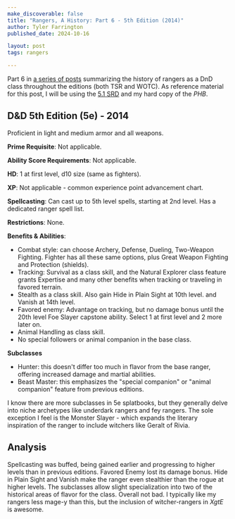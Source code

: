 ```yaml
---
make_discoverable: false
title: "Rangers, A History: Part 6 - 5th Edition (2014)"
author: Tyler Farrington
published_date: 2024-10-16

layout: post
tags: rangers

---
```


Part 6 in [a series of posts](https://underwaterowlbear.github.io/tag/rangers) summarizing the history of rangers as a DnD class throughout the editions (both TSR and WOTC). As reference material for this post, I will be using the [5.1 SRD](https://media.wizards.com/2016/downloads/DND/SRD-OGL_V5.1.pdf) and my hard copy of the *PHB*.

## D&D 5th Edition (5e) - 2014

Proficient in light and medium armor and all weapons.

**Prime Requisite**: Not applicable.

**Ability Score Requirements**: Not applicable.

**HD**: 1 at first level, d10 size (same as fighters).

**XP**: Not applicable - common experience point advancement chart.

**Spellcasting**: Can cast up to 5th level spells, starting at 2nd level. Has a dedicated ranger spell list.

**Restrictions**: None.

**Benefits & Abilities**:

- Combat style: can choose Archery, Defense, Dueling, Two-Weapon Fighting. Fighter has all these same options, plus Great Weapon Fighting and Protection (shields).
- Tracking: Survival as a class skill, and the Natural Explorer class feature grants Expertise and many other benefits when tracking or traveling in favored terrain.
- Stealth as a class skill. Also gain Hide in Plain Sight at 10th level. and Vanish at 14th level.
- Favored enemy: Advantage on tracking, but no damage bonus until the 20th level Foe Slayer capstone ability. Select 1 at first level and 2 more later on.
- Animal Handling as class skill.
- No special followers or animal companion in the base class.

**Subclasses**

- Hunter: this doesn't differ too much in flavor from the base ranger, offering increased damage and martial abilities.
- Beast Master: this emphasizes the "special companion" or "animal companion" feature from previous editions.

I know there are more subclasses in 5e splatbooks, but they generally delve into niche archetypes like underdark rangers and fey rangers. The sole exception I feel is the Monster Slayer - which expands the literary inspiration of the ranger to include witchers like Geralt of Rivia.

## Analysis

Spellcasting was buffed, being gained earlier and progressing to higher levels than in previous editions. Favored Enemy lost its damage bonus. Hide in Plain Sight and Vanish make the ranger even stealthier than the rogue at higher levels. The subclasses allow slight specialization into two of the historical areas of flavor for the class. Overall not bad. I typically like my rangers less mage-y than this, but the inclusion of witcher-rangers in *XgtE* is awesome.
